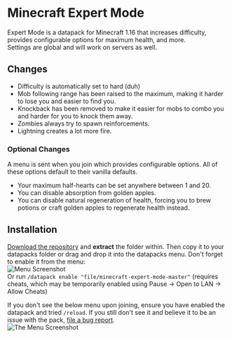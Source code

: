 # Minecraft Expert Mode
Expert Mode is a datapack for Minecraft 1.16 that increases difficulty, provides configurable options for maximum health, and more.  
Settings are global and will work on servers as well.

## Changes
- Difficulty is automatically set to hard (duh)
- Mob following range has been raised to the maximum, making it harder to lose you and easier to find you.
- Knockback has been removed to make it easier for mobs to combo you and harder for you to knock them away.
- Zombies always try to spawn reinforcements.
- Lightning creates a lot more fire.

### Optional Changes
A menu is sent when you join which provides configurable options. All of these options default to their vanilla defaults.
- Your maximum half-hearts can be set anywhere between 1 and 20.
- You can disable absorption from golden apples.
- You can disable natural regeneration of health, forcing you to brew potions or craft golden apples to regenerate health instead.

## Installation
[Download the repository](https://github.com/lexikiq/minecraft-expert-mode/archive/master.zip) and **extract** the folder within.
Then copy it to your datapacks folder or drag and drop it into the datapacks menu. Don't forget to enable it from the menu:  
![Menu Screenshot](https://cdn.discordapp.com/attachments/246729272549441536/724357183994855474/unknown.png)  
Or run `/datapack enable "file/minecraft-expert-mode-master"` (requires cheats, which may be temporarily enabled using Pause -> Open to LAN -> Allow Cheats)

If you don't see the below menu upon joining, ensure you have enabled the datapack and tried `/reload`. If you still don't see it and believe it to be an issue with the pack, [file a bug report](https://github.com/lexikiq/minecraft-expert-mode/issues/new).  
![The Menu Screenshot](https://i.imgur.com/FS8eQ8a.png)
